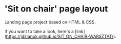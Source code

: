 # 'Sit on chair' page layout


Landing page project based on HTML & CSS.

If you want to take a look, here's a [link] (https://jdzianok.github.io/SIT_ON_CHAIR-WARSZTAT/).